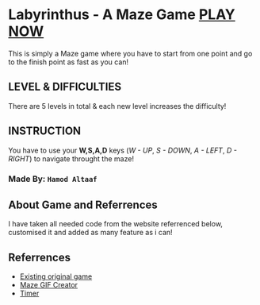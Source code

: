# Labyrinthus - A Maze Game [PLAY NOW](https://husseinaltaaf.github.io/JavascriptGame---Maze-Game/)

This is simply a Maze game where you have to start from one point and go to the finish point as fast as you can!

## LEVEL & DIFFICULTIES

There are 5 levels in total & each new level increases the difficulty!

## INSTRUCTION

You have to use your **W,S,A,D** keys (_W - UP_, _S - DOWN_, _A - LEFT_, _D - RIGHT_) to navigate throught the maze!

### Made By: `Hamod Altaaf`

## About Game and Referrences

I have taken all needed code from the website referrenced below, customised it and added as many feature as i can!

## Referrences

- [Existing original game](https://html5.litten.com/make-a-maze-game-on-an-html5-canvas/)
- [Maze GIF Creator](http://hereandabove.com/maze/mazeorig.form.html)
- [Timer](https://stackoverflow.com/a/5517836)

